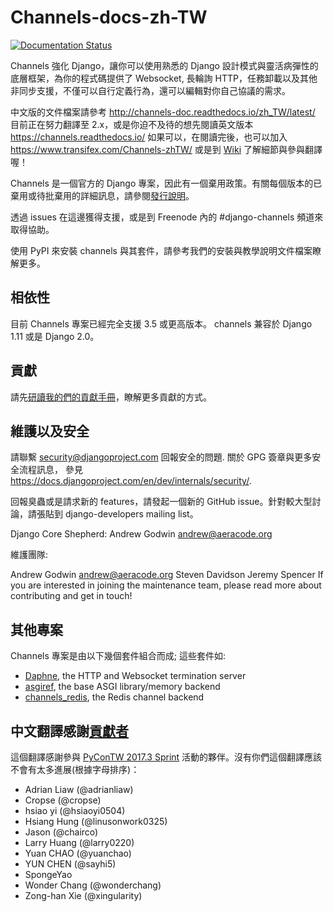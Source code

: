 # Channels-docs-zh-TW

[![Documentation Status](https://readthedocs.org/projects/channels-doc-tw/badge/?version=latest)](http://channels-doc.readthedocs.io/zh_TW/latest/?badge=latest)


Channels 強化 Django，讓你可以使用熟悉的 Django 設計模式與靈活病彈性的底層框架，為你的程式碼提供了 Websocket, 長輪詢 HTTP，任務卸載以及其他非同步支援，不僅可以自行定義行為，還可以編輯對你自己協議的需求。

中文版的文件檔案請參考 http://channels-doc.readthedocs.io/zh_TW/latest/ 目前正在努力翻譯至 2.x，或是你迫不及待的想先閱讀英文版本 https://channels.readthedocs.io/ 如果可以，在閱讀完後，也可以加入 https://www.transifex.com/Channels-zhTW/ 或是到 [Wiki](https://github.com/chairco/Channels-docs-zh-TW/wiki/Channels-docs-zh_TW-%E7%BF%BB%E8%AD%AF%E6%B5%81%E7%A8%8B) 了解細節與參與翻譯喔！

Channels 是一個官方的 Django 專案，因此有一個棄用政策。有關每個版本的已棄用或待批棄用的詳細訊息，請參閱[發行說明](http://channels.readthedocs.io/en/latest/releases/index.html)。

透過 issues 在這邊獲得支援，或是到 Freenode 內的 #django-channels 頻道來取得協助。

使用 PyPI 來安裝 channels 與其套件，請參考我們的安裝與教學說明文件檔案瞭解更多。


## 相依性

目前 Channels 專案已經完全支援 3.5 或更高版本。 channels 兼容於 Django 1.11 或是 Django 2.0。


## 貢獻

請先[研讀我的們的貢獻手冊](https://channels.readthedocs.io/en/latest/contributing.html)，瞭解更多貢獻的方式。


## 維護以及安全


請聯繫 security@djangoproject.com 回報安全的問題. 關於 GPG 簽章與更多安全流程訊息， 參見 https://docs.djangoproject.com/en/dev/internals/security/.

回報臭蟲或是請求新的 features，請發起一個新的 GitHub issue。針對較大型討論，請張貼到 django-developers mailing list。

Django Core Shepherd: Andrew Godwin <andrew@aeracode.org>

維護團隊:

Andrew Godwin <andrew@aeracode.org>
Steven Davidson
Jeremy Spencer
If you are interested in joining the maintenance team, please read more about contributing and get in touch!


## 其他專案

Channels 專案是由以下幾個套件組合而成; 這些套件如:

+ [Daphne](https://github.com/django/daphne/), the HTTP and Websocket termination server
+ [asgiref](https://github.com/django/asgiref/), the base ASGI library/memory backend
+ [channels_redis](https://github.com/django/channels_redis/), the Redis channel backend


## 中文翻譯感謝[貢獻者](https://www.transifex.com/Channels-zhTW/teams/72101/zh_TW/)
這個翻譯感謝參與 [PyConTW 2017.3 Sprint](https://www.meetup.com/Taipei-py/events/238139601/?_cookie-check=RCk0Puwq5Y-alyDD) 活動的夥伴。沒有你們這個翻譯應該不會有太多進展(根據字母排序)：

+ Adrian Liaw (@adrianliaw)
+ Cropse (@cropse)
+ hsiao yi (@hsiaoyi0504)
+ Hsiang Hung (@linusonwork0325)
+ Jason (@chairco)
+ Larry Huang (@larry0220)
+ Yuan CHAO (@yuanchao)
+ YUN CHEN (@sayhi5)
+ SpongeYao
+ Wonder Chang (@wonderchang)
+ Zong-han Xie (@xingularity)

